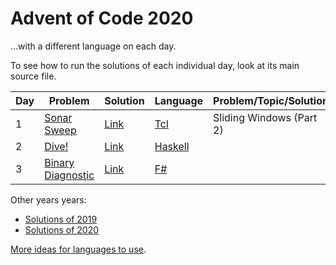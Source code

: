 # Advent of Code 2020
...with a different language on each day.

To see how to run the solutions of each individual day, look at its main source file.

| Day | Problem                                                  | Solution   | Language                                                                | Problem/Topic/Solution   |
|-----|----------------------------------------------------------|------------|-------------------------------------------------------------------------|--------------------------|
| 1   | [Sonar Sweep](https://adventofcode.com/2021/day/1)       | [Link](01) | [Tcl](https://en.wikipedia.org/wiki/Tcl)                                | Sliding Windows (Part 2) |
| 2   | [Dive!](https://adventofcode.com/2021/day/2)             | [Link](02) | [Haskell](https://en.wikipedia.org/wiki/Haskell_(programming_language)) |                          |
| 3   | [Binary Diagnostic](https://adventofcode.com/2021/day/3) | [Link](03) | [F#](https://en.wikipedia.org/wiki/F_Sharp_(programming_language))      |                          |

Other years years:
- [Solutions of 2019](https://github.com/nikeee/advent-of-code-2019)
- [Solutions of 2020](https://github.com/nikeee/advent-of-code-2020)

[More ideas for languages to use](https://github.com/nikeee/advent-of-code-2019).
